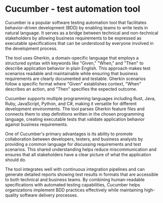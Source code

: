 # Cucumber - test automation tool

Cucumber is a popular software testing automation tool that facilitates behavior-driven development (BDD) by enabling teams to write tests in natural language. It serves as a bridge between technical and non-technical stakeholders by allowing business requirements to be expressed as executable specifications that can be understood by everyone involved in the development process.

The tool uses Gherkin, a domain-specific language that employs a structured syntax with keywords like "Given," "When," and "Then" to describe application behavior in plain English. This approach makes test scenarios readable and maintainable while ensuring that business requirements are clearly documented and testable. Gherkin scenarios follow a specific format where "Given" establishes context, "When" describes an action, and "Then" specifies the expected outcome.

Cucumber supports multiple programming languages including Rust, Java, Ruby, JavaScript, Python, and C#, making it versatile for different development environments. The tool parses Gherkin feature files and connects them to step definitions written in the chosen programming language, creating executable tests that validate application behavior against business requirements.

One of Cucumber's primary advantages is its ability to promote collaboration between developers, testers, and business analysts by providing a common language for discussing requirements and test scenarios. This shared understanding helps reduce miscommunication and ensures that all stakeholders have a clear picture of what the application should do.

The tool integrates well with continuous integration pipelines and can generate detailed reports showing test results in formats that are accessible to both technical and business teams. By combining human-readable specifications with automated testing capabilities, Cucumber helps organizations implement BDD practices effectively while maintaining high-quality software delivery processes.
